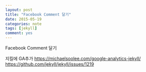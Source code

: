 ```yaml
---
layout: post
title: "Facebook Comment 달기"
date: 2015-05-19
categories: note
tags: [jekyll]
comment: yes
---
```


Facebook Comment 달기

지킬에 GA추가 https://michaelsoolee.com/google-analytics-jekyll/
https://github.com/jekyll/jekyll/issues/1219
